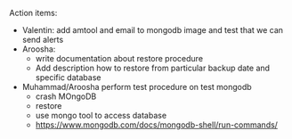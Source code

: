 Action items:
- Valentin: add amtool and email to mongodb image and test that we can send alerts
- Aroosha:
  - write documentation about restore procedure
  - Add description how to restore from particular backup date and specific database
- Muhammad/Aroosha perform test procedure on test mongodb
  - crash MOngoDB
  - restore
  - use mongo tool to access database
  - https://www.mongodb.com/docs/mongodb-shell/run-commands/
